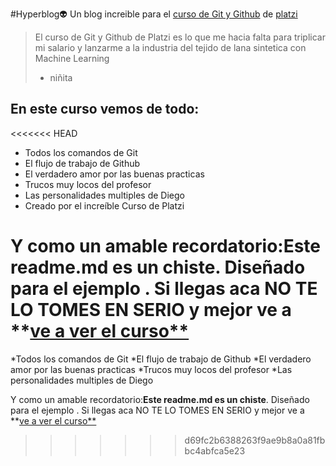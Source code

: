 #Hyperblog👽
Un blog increible para el [curso de Git y Github](https://platzi.com/cursos/git-github/ "curso de Git y Github") de [platzi](https://platzi.com/ "platzi")
>El curso de Git y Github de Platzi es lo que me hacia falta para triplicar mi salario y lanzarme a la industria del tejido de lana sintetica con Machine Learning
> - niñita

## En este curso vemos de todo:
<<<<<<< HEAD
* Todos los comandos de Git
* El flujo de trabajo de Github
* El verdadero amor por las buenas practicas
* Trucos muy locos del profesor
* Las  personalidades multiples de Diego
* Creado por el increíble Curso de Platzi

Y como un amable recordatorio:**Este readme.md es un chiste**. Diseñado para el ejemplo . Si llegas aca NO TE LO TOMES EN SERIO y mejor ve a **[ve a ver el curso**](https://platzi.com/cursos/git-github/ "ve a ver el curso")
=======
*Todos los comandos de Git
*El flujo de trabajo de Github
*El verdadero amor por las buenas practicas
*Trucos muy locos del profesor
*Las  personalidades multiples de Diego

Y como un amable recordatorio:**Este readme.md es un chiste**. Diseñado para el ejemplo . Si llegas aca NO TE LO TOMES EN SERIO y mejor ve a **[ve a ver el curso**](https://platzi.com/cursos/git-github/ "ve a ver el curso")
>>>>>>> d69fc2b6388263f9ae9b8a0a81fbbc4abfca5e23
